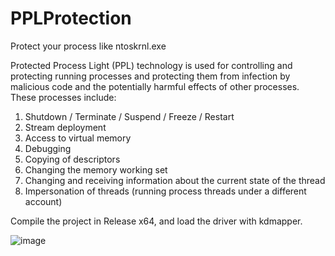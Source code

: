 # PPLProtection
Protect your process like ntoskrnl.exe

Protected Process Light (PPL) technology is used for controlling and protecting running processes and protecting them from infection by malicious code and the potentially harmful effects of other processes.
These processes include:
1. Shutdown / Terminate / Suspend / Freeze / Restart
2. Stream deployment
3. Access to virtual memory
4. Debugging
5. Copying of descriptors
6. Changing the memory working set
7. Changing and receiving information about the current state of the thread 
8. Impersonation of threads (running process threads under a different account)

Compile the project in Release x64, and load the driver with kdmapper.

![image](https://user-images.githubusercontent.com/71901175/235199171-18c2e6ac-de35-4d44-85dc-f70499444138.png)
